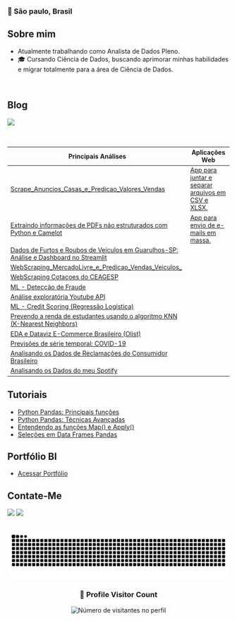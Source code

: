 ### :round_pushpin: São paulo, Brasil

## Sobre mim

- Atualmente trabalhando como Analista de Dados Pleno.
- 🎓 Cursando Ciência de Dados, buscando aprimorar minhas habilidades e migrar totalmente para a área de Ciência de Dados.
  
<br>

## Blog
[![](https://img.shields.io/badge/Medium-12100E?style=for-the-badge&logo=medium&logoColor=white)](https://railandeivid.medium.com)

<br>           

|            **Principais Análises**                                                                                                                                 |                                                          **Aplicações Web**                                     |
|--------------------------------------------------------------------------------------------------------------------------------------------------------------------|-----------------------------------------------------------------------------------------------------------------|
| [Scrape_Anuncios_Casas_e_Predicao_Valores_Vendas](https://github.com/RailanDeivid/Scraper_and_HousePricePredictor.git)                         |[App para juntar e separar arquivos em CSV e XLSX.](https://github.com/RailanDeivid/Data_Merge_And_Split_App.git)|        
| [Extraindo informações de PDFs não estruturados com Python e Camelot](https://github.com/RailanDeivid/PDF_To_Excel.git)                                            |[App para envio de e-mails em massa.](https://github.com/RailanDeivid/email_sending_app.git)                     |                
| [Dados de Furtos e Roubos de Veículos em Guarulhos-SP: Análise e Dashboard no Streamlit](https://github.com/RailanDeivid/Analise_roubos_e_furtos_veiculos_SP.git)  |
| [WebScraping_MercadoLivre_e_Predicao_Vendas_Veiculos_](https://github.com/RailanDeivid/MercadoLivre_Scraper_and_CarPricePredictor.git)                             |
| [WebScraping Cotacoes do CEAGESP](https://github.com/RailanDeivid/WebScraping_Cotacoes_CEAGESP.git)                                                                |                                                                  
| [ML - Detecção de Fraude](https://github.com/RailanDeivid/ML_Deteccao_fraude.git)                                                                                  |                                                                  
| [Análise exploratória Youtube API](https://github.com/RailanDeivid/youtube_api_analysis.git)                                                                       |                                                                  
| [ML - Credit Scoring (Regressão Logística)](https://github.com/RailanDeivid/Machine_Learning_Credit_Scoring.git)                                                   |                                                                                                                                                                                       
| [Prevendo a renda de estudantes usando o algoritmo KNN (K-Nearest Neighbors)](https://github.com/RailanDeivid/Prevendo_renda_estudantes_Machine-Learning_KNN.git)  |                                                                  
| [EDA e Dataviz E-Commerce Brasileiro (Olist)](https://github.com/RailanDeivid/EDA_ecommerce_olist_brazil.git)                                                      |                                                                  
| [Previsões de série temporal: COVID-19](https://github.com/RailanDeivid/Previsoes_serie_temporal_COVID-19.git)                                                     |                                                                                                                                   
| [Analisando os Dados de Reclamações do Consumidor Brasileiro](https://github.com/RailanDeivid/EDA_dados_consumidor.git)                                            |                                                                  
| [Analisando os Dados do meu Spotify](https://github.com/RailanDeivid/Analise_dados_meu_spotify)                                                                    |                                                                  



## **Tutoriais**
- [Python Pandas: Principais funções](https://github.com/RailanDeivid/pandas_funcoes_basicas.git) 
- [Python Pandas: Técnicas Avançadas](https://github.com/RailanDeivid/Python_Pandas_Tecnicas_avancadas) 
- [Entendendo as funções Map() e Apply()](https://github.com/RailanDeivid/entendendo_as_funcoes_map_e_Apply) 
- [Seleções em Data Frames Pandas](https://github.com/RailanDeivid/Selecoes-em-DataFrames-pandas)


## **Portfólio BI**
- [Acessar Portfólio](https://app.powerbi.com/view?r=eyJrIjoiYzY1ZTkxYTItMjk2NS00ODk1LTk3MzctOGFjMmFkMDViYmExIiwidCI6ImI0MjE1NzJlLWM1NTMtNDJlZC04ZjgyLWYwZDMzNTViMTk3YyJ9&pageName=ReportSection)



## Contate-Me
[![](https://img.shields.io/badge/LinkedIn-0077B5?style=for-the-badge&logo=linkedin&logoColor=white)](https://www.linkedin.com/in/railandeivid/)
[![](https://img.shields.io/badge/Gmail-D14836?style=for-the-badge&logo=gmail&logoColor=white)](mailto:contato.railandeivid@gmail.com)   


##
![Snake animation](https://github.com/RailanDeivid/RailanDeivid/blob/output/github-contribution-grid-snake.svg)



<div align="center">
  <h3><b>📍 Profile Visitor Count</b></h3>
</div>

<p align="center">
  <img
    src="https://komarev.com/ghpvc/?username=railandeivid"
    alt="Número de visitantes no perfil"
  />
</p>

